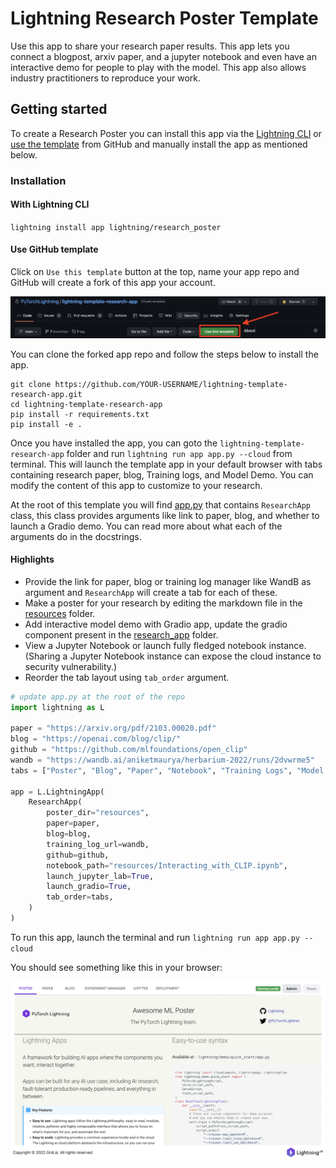 # Lightning Research Poster Template

Use this app to share your research paper results. This app lets you connect a blogpost, arxiv paper, and a jupyter
notebook and even have an interactive demo for people to play with the model. This app also allows industry
practitioners to reproduce your work.

## Getting started

To create a Research Poster you can install this app via the [Lightning CLI](https://lightning.ai/lightning-docs/) or
[use the template](https://docs.github.com/en/articles/creating-a-repository-from-a-template) from GitHub and
manually install the app as mentioned below.

### Installation

#### With Lightning CLI

`lightning install app lightning/research_poster`

#### Use GitHub template

Click on `Use this template` button at the top, name your app repo and GitHub will create a fork of this app your
account.

![use-template.png](./assets/use-template.png)

You can clone the forked app repo and follow the steps below to install the app.

```
git clone https://github.com/YOUR-USERNAME/lightning-template-research-app.git
cd lightning-template-research-app
pip install -r requirements.txt
pip install -e .
```

Once you have installed the app, you can goto the `lightning-template-research-app` folder and
run `lightning run app app.py --cloud` from terminal.
This will launch the template app in your default browser with tabs containing research paper, blog, Training
logs, and Model Demo.
You can modify the content of this app to customize to your research.

At the root of this template you will find [app.py](./app.py) that contains `ResearchApp` class, this class provides
arguments like link to paper, blog, and whether to launch a Gradio demo. You can read more about what each of the
arguments do in the docstrings.

#### Highlights

- Provide the link for paper, blog or training log manager like WandB as argument and `ResearchApp` will
  create a tab for each of these.
- Make a poster for your research by editing the markdown file in the [resources](./resources/poster.md) folder.
- Add interactive model demo with Gradio app, update the gradio component present in
  the [research_app](./research_app/components/model_demo.py) folder.
- View a Jupyter Notebook or launch fully fledged notebook instance. (Sharing a Jupyter Notebook instance can expose the
  cloud instance to security vulnerability.)
- Reorder the tab layout using `tab_order` argument.

```python
# update app.py at the root of the repo
import lightning as L

paper = "https://arxiv.org/pdf/2103.00020.pdf"
blog = "https://openai.com/blog/clip/"
github = "https://github.com/mlfoundations/open_clip"
wandb = "https://wandb.ai/aniketmaurya/herbarium-2022/runs/2dvwrme5"
tabs = ["Poster", "Blog", "Paper", "Notebook", "Training Logs", "Model Demo"]

app = L.LightningApp(
    ResearchApp(
        poster_dir="resources",
        paper=paper,
        blog=blog,
        training_log_url=wandb,
        github=github,
        notebook_path="resources/Interacting_with_CLIP.ipynb",
        launch_jupyter_lab=True,
        launch_gradio=True,
        tab_order=tabs,
    )
)
```

To run this app, launch the terminal and run `lightning run app app.py --cloud`

You should see something like this in your browser:

![image](./assets/demo.png)
